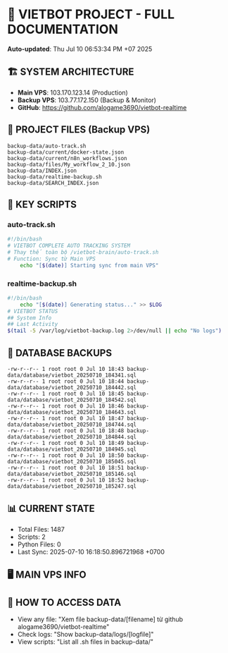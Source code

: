 # 🤖 VIETBOT PROJECT - FULL DOCUMENTATION
**Auto-updated**: Thu Jul 10 06:53:34 PM +07 2025

## 🏗️ SYSTEM ARCHITECTURE
- **Main VPS**: 103.170.123.14 (Production)
- **Backup VPS**: 103.77.172.150 (Backup & Monitor)
- **GitHub**: https://github.com/alogame3690/vietbot-realtime

## 📁 PROJECT FILES (Backup VPS)
```
backup-data/auto-track.sh
backup-data/current/docker-state.json
backup-data/current/n8n_workflows.json
backup-data/files/My_workflow_2_10.json
backup-data/INDEX.json
backup-data/realtime-backup.sh
backup-data/SEARCH_INDEX.json
```

## 🔧 KEY SCRIPTS
### auto-track.sh
```bash
#!/bin/bash
# VIETBOT COMPLETE AUTO TRACKING SYSTEM
# Thay thế toàn bộ /vietbot-brain/auto-track.sh
# Function: Sync từ Main VPS
    echo "[$(date)] Starting sync from main VPS"
```
### realtime-backup.sh
```bash
#!/bin/bash
    echo "[$(date)] Generating status..." >> $LOG
# VIETBOT STATUS
## System Info
## Last Activity
$(tail -5 /var/log/vietbot-backup.log 2>/dev/null || echo "No logs")
```

## 💾 DATABASE BACKUPS
```
-rw-r--r-- 1 root root 0 Jul 10 18:43 backup-data/database/vietbot_20250710_184341.sql
-rw-r--r-- 1 root root 0 Jul 10 18:44 backup-data/database/vietbot_20250710_184442.sql
-rw-r--r-- 1 root root 0 Jul 10 18:45 backup-data/database/vietbot_20250710_184542.sql
-rw-r--r-- 1 root root 0 Jul 10 18:46 backup-data/database/vietbot_20250710_184643.sql
-rw-r--r-- 1 root root 0 Jul 10 18:47 backup-data/database/vietbot_20250710_184744.sql
-rw-r--r-- 1 root root 0 Jul 10 18:48 backup-data/database/vietbot_20250710_184844.sql
-rw-r--r-- 1 root root 0 Jul 10 18:49 backup-data/database/vietbot_20250710_184945.sql
-rw-r--r-- 1 root root 0 Jul 10 18:50 backup-data/database/vietbot_20250710_185045.sql
-rw-r--r-- 1 root root 0 Jul 10 18:51 backup-data/database/vietbot_20250710_185146.sql
-rw-r--r-- 1 root root 0 Jul 10 18:52 backup-data/database/vietbot_20250710_185247.sql
```

## 📊 CURRENT STATE
- Total Files: 1487
- Scripts: 2
- Python Files: 0
- Last Sync: 2025-07-10 16:18:50.896721968 +0700

## 🖥️ MAIN VPS INFO


## 🚨 HOW TO ACCESS DATA
- View any file: "Xem file backup-data/[filename] từ github alogame3690/vietbot-realtime"
- Check logs: "Show backup-data/logs/[logfile]"
- View scripts: "List all .sh files in backup-data/"
